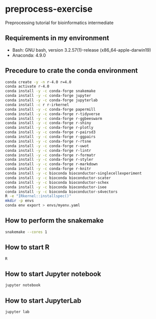 # preprocess-exercise
Preprocessing tutorial for bioinformatics intermediate

## Requirements in my environment
- Bash: GNU bash, version 3.2.57(1)-release (x86_64-apple-darwin19)
- Anaconda: 4.9.0

## Precedure to crate the conda environment

```bash
conda create -y -n r-4.0 r=4.0
conda activate r-4.0
conda install -y -c conda-forge snakemake
conda install -y -c conda-forge jupyter
conda install -y -c conda-forge jupyterlab
conda install -c r r-irkernel
conda install -y -c conda-forge papermill
conda install -y -c conda-forge r-tidyverse
conda install -y -c conda-forge r-ggbeeswarm
conda install -y -c conda-forge r-shiny
conda install -y -c conda-forge r-plotly
conda install -y -c conda-forge r-pairsd3
conda install -y -c conda-forge r-ggpairs
conda install -y -c conda-forge r-rtsne
conda install -y -c conda-forge r-uwot
conda install -y -c conda-forge r-lintr
conda install -y -c conda-forge r-formatr
conda install -y -c conda-forge r-styler
conda install -y -c conda-forge r-markdown
conda install -y -c conda-forge r-knitr
conda install -y -c bioconda bioconductor-singlecellexperiment
conda install -y -c bioconda bioconductor-scater
conda install -y -c bioconda bioconductor-schex
conda install -y -c bioconda bioconductor-isee
conda install -y -c bioconda bioconductor-s4vectors
R -e "IRkernel::installspec()"
mkdir -p envs
conda env export > envs/myenv.yaml
```

## How to perform the snakemake

```bash
snakemake --cores 1
```

## How to start R

```bash
R
```

## How to start Jupyter notebook

```bash
jupyter notebook
```

## How to start JupyterLab

```bash
jupyter lab
```